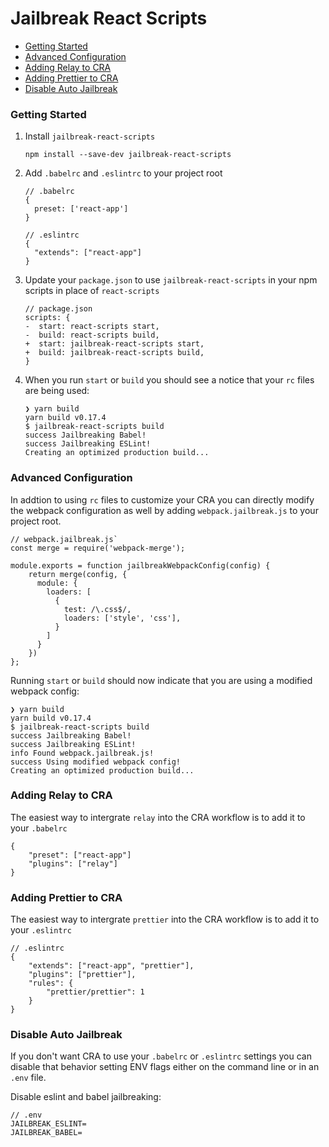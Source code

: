 # Jailbreak React Scripts

- [Getting Started](#getting-started)
- [Advanced Configuration](#advanced-configuration)
- [Adding Relay to CRA](#adding-relay-to-cra)
- [Adding Prettier to CRA](#adding-prettier-to-cra)
- [Disable Auto Jailbreak](#disable-auto-jailbreak)

### Getting Started

1. Install `jailbreak-react-scripts`

	```
	npm install --save-dev jailbreak-react-scripts
	```

2. Add `.babelrc` and `.eslintrc` to your project root

	```
	// .babelrc
	{
	  preset: ['react-app']
	}
	```

	```
	// .eslintrc
	{
	  "extends": ["react-app"]
	}
	```

3. Update your `package.json` to use `jailbreak-react-scripts` in your npm scripts in place of `react-scripts`

	```
	// package.json
	scripts: {
	-  start: react-scripts start,
	-  build: react-scripts build,
	+  start: jailbreak-react-scripts start,
	+  build: jailbreak-react-scripts build,
	}
	```

4. When you run `start` or `build` you should see a notice that your `rc` files are being used:

	```
	❯ yarn build
	yarn build v0.17.4
	$ jailbreak-react-scripts build
	success Jailbreaking Babel!
	success Jailbreaking ESLint!
	Creating an optimized production build...
	```

### Advanced Configuration

In addtion to using `rc` files to customize your CRA you can directly modify the webpack configuration as well by adding `webpack.jailbreak.js` to your project root.

```
// webpack.jailbreak.js`
const merge = require('webpack-merge');

module.exports = function jailbreakWebpackConfig(config) {
	return merge(config, {
	  module: {
	    loaders: [
	      {
	        test: /\.css$/,
	        loaders: ['style', 'css'],
	      }
	    ]
	  }
	})
};

```

Running `start` or `build` should now indicate that you are using a modified webpack config:

```
❯ yarn build
yarn build v0.17.4
$ jailbreak-react-scripts build
success Jailbreaking Babel!
success Jailbreaking ESLint!
info Found webpack.jailbreak.js!
success Using modified webpack config!
Creating an optimized production build...
```

### Adding Relay to CRA

The easiest way to intergrate `relay` into the CRA workflow is to add it to your `.babelrc`

```
{
	"preset": ["react-app"]
	"plugins": ["relay"]
}
```

### Adding Prettier to CRA

The easiest way to intergrate `prettier` into the CRA workflow is to add it to your `.eslintrc`

```
// .eslintrc
{
	"extends": ["react-app", "prettier"],
	"plugins": ["prettier"],
	"rules": {
		"prettier/prettier": 1
	}
}
```

### Disable Auto Jailbreak

If you don't want CRA to use your `.babelrc` or `.eslintrc` settings you can disable that behavior setting ENV flags either on the command line or in an `.env` file.

Disable eslint and babel jailbreaking:

```
// .env
JAILBREAK_ESLINT=
JAILBREAK_BABEL=
```